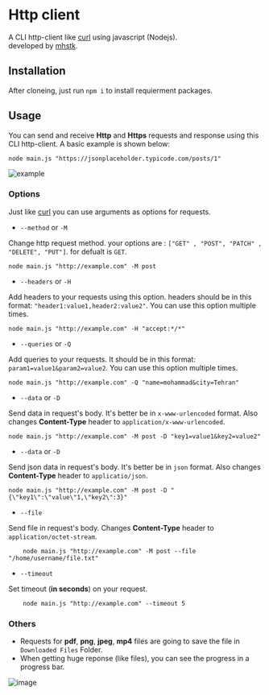# Http client
A CLI http-client like [curl](https://github.com/curl/curl) using javascript (Nodejs).<br />
developed by [mhstk](https://gitlab.com/mhstk).
## Installation
After cloneing, just run ```npm i``` to install requierment packages.
## Usage
You can send and receive **Http** and **Https** requests and response using this CLI http-client. A basic example is shown below:
```
node main.js "https://jsonplaceholder.typicode.com/posts/1"
```
![example](https://i.ibb.co/vHppJ9h/sc1.png)

### Options
Just like [curl](https://github.com/curl/curl) you can use arguments as options for requests.
* ```--method``` or ```-M```

Change http request method. your options are : ```["GET" , "POST", "PATCH" , "DELETE", "PUT"]```. for defualt is ```GET```.
```
node main.js "http://example.com" -M post
```
    
* ```--headers``` or ```-H```

Add headers to your requests using this option. headers should be in this format: ```"header1:value1,header2:value2"```. You can use this option multiple times.
```
node main.js "http://example.com" -H "accept:*/*"
```
    
* ```--queries``` or ```-Q```

Add queries to your requests. It should be in this format: ```param1=value1&param2=value2```. You can use this option multiple times.<br />
```
node main.js "http://example.com" -Q "name=mohammad&city=Tehran"
```
    
* ```--data``` or ```-D```

Send data in request's body. It's better be in ```x-www-urlencoded``` format. Also changes **Content-Type** header to ```application/x-www-urlencoded```.<br />
```
node main.js "http://example.com" -M post -D "key1=value1&key2=value2"
```

* ```--data``` or ```-D```

Send json data in request's body. It's better be in ```json``` format. Also changes **Content-Type** header to ```applicatio/json```.<br />
```
node main.js "http://example.com" -M post -D "{\"key1\":\"value\"1,\"key2\":3}"
```
    
* ```--file```

Send file in request's body. Changes **Content-Type** header to ```application/octet-stream```.<br />
```
    node main.js "http://example.com" -M post --file "/home/username/file.txt"  
```
    
* ```--timeout```

Set timeout (**in seconds**) on your request.<br />
```
    node main.js "http://example.com" --timeout 5  
```
    
### Others
* Requests for **pdf**, **png**, **jpeg**, **mp4** files are going to save the file in ```Downloaded Files``` Folder.
* When getting huge reponse (like files), you can see the progress in a progress bar.

![image](https://i.ibb.co/8zzt0Mg/sc2.png)
